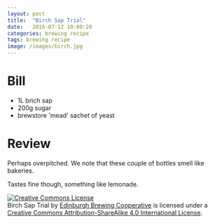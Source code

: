 ```yaml
---
layout: post
title:  "Birch Sap Trial"
date:   2016-07-12 10:00:20
categories: brewing recipe
tags: brewing recipe
image: /images/birch.jpg
---
```


Bill
====

* 1L brich sap
* 200g sugar
* brewstore 'mead' sachet of yeast

Review
======

Perhaps overpitched. We note that these couple of bottles smell like bakeries.

Tastes fine though, something like lemonade.

<a rel="license" href="http://creativecommons.org/licenses/by-sa/4.0/"><img alt="Creative Commons License" style="border-width:0" src="https://i.creativecommons.org/l/by-sa/4.0/88x31.png" /></a><br /><span xmlns:dct="http://purl.org/dc/terms/" href="http://purl.org/dc/dcmitype/Text" property="dct:title" rel="dct:type">Birch Sap Trial</span> by <a xmlns:cc="http://creativecommons.org/ns#" href="https://edinburgh-brewing-cooperative.github.io" property="cc:attributionName" rel="cc:attributionURL">Edinburgh Brewing Cooperative</a> is licensed under a <a rel="license" href="http://creativecommons.org/licenses/by-sa/4.0/">Creative Commons Attribution-ShareAlike 4.0 International License</a>.
